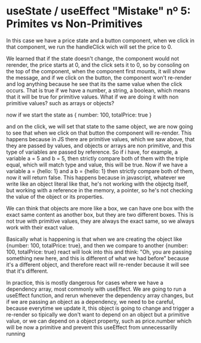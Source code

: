 # useState / useEffect "Mistake" nº 5: Primites vs Non-Primitives

In this case we have a price state and a button component, when we click in that component, we run the handleClick wich will
set the price to 0.

We learned that if the state doesn't change, the component would not rerender, the price starts at 0, and the click sets
it to 0, so by consoling on the top of the component, when the component first mounts, it will show the message, and if we
click on the button, the component won't re-render and log anything because he see that its the same value when the click occurs.
That is true if we have a number, a string, a boolean, which means that it will be true for primitive values.
What if we are doing it with non primitive values? such as arrays or objects?

now if we start the state as {
    number: 100,
    totalPrice: true
  }

and on the click, we will set that state to the same object, we are now going to see that when we click on that button
the component will re-render. This happens because in JS there are primitive values, which we saw above, that they are
passed by values, and objects or arrays are non primitive, and this type of variables are passed by reference.
So if i have, for example, a variable a = 5 and b = 5, then strictly compare both of them with the triple equal, which will
match type and value, this will be true.
Now if we have a variable a = {hello: 1} and a b = {hello: 1} then strictly compare both of them, now it will return false.
This happens because in javascript, whatever we write like an object literal like that, he's not working with the objectg
itself, but working with a reference in the memory, a pointer, so he's not checking the value of the object or its properties.

We can think that objects are more like a box, we can have one box with the exact same content as another box, but they are
two different boxes. This is not true with primitive values, they are always the exact same, so we always work with their
exact value.

Basically what is happening is that when we are creating the object like {number: 100, totalPrice: true}, and then we compare
to another {number: 100, totalPrice: true} react will look into this and think: "Oh, you are passing something new here, and
this is different of what we had before" because it's a different object, and therefore react will re-render because it will
see that it's different.

In practice, this is mostly dangerous for cases where we have a dependency array, most commonly with useEffect.
We are going to run a useEffect function, and rerun whenever the dependency array changes, but if we are passing an object
as a dependency, we need to be careful, because everytime we update it, this object is going to change and trigger a re-render
so tipically we don't want to depend on an object but a primitive value, or we can depend on a object property, such as
price.number which will be now a primitive and prevent this useEffect from unnecessarilly running

  


